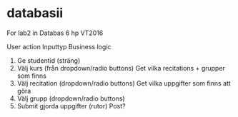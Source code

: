 # databasii
For lab2 in Databas 6 hp VT2016

User action			            Inputtyp							         	Business logic
1. Ge studentid		          (sträng)
2. Välj kurs		            (från dropdown/radio buttons)	  Get vilka recitations + grupper som finns
3. Välj recitation 					(dropdown/radio buttons)				Get vilka uppgifter som finns att göra
4. Välj grupp 					  	(dropdown/radio buttons)
5. Submit gjorda uppgifter 	(rutor)       									Post?
